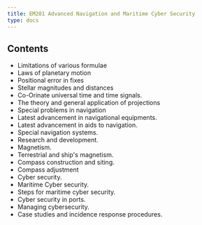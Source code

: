 ```yaml
---
title: EM201 Advanced Navigation and Maritime Cyber Security
type: docs
---
```


## Contents

* Limitations of various formulae
* Laws of planetary motion
* Positional error in fixes
* Stellar magnitudes and distances
* Co-Orinate universal time and time signals.
* The theory and general application of projections
* Special problems in navigation
* Latest advancement in navigational equipments.
* Latest advancement in aids to navigation.
* Special navigation systems.
* Research and development.
* Magnetism.
* Terrestrial and ship's magnetism.
* Compass construction and siting.
* Compass adjustment 
* Cyber security.
* Maritime Cyber security.
* Steps for maritime cyber security.
* Cyber security in ports.
* Managing cybersecurity.
* Case studies and incidence response procedures.

